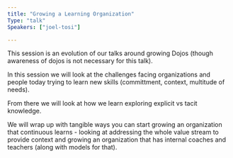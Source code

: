 ```yaml
---
title: "Growing a Learning Organization"
Type: "talk"
Speakers: ["joel-tosi"]

---
```

This session is an evolution of our talks around growing Dojos (though awareness of dojos is not necessary for this talk).

In this session we will look at the challenges facing organizations and people today trying to learn new skills (committment, context, multitude of needs).

From there we will look at how we learn exploring explicit vs tacit knowledge.

We will wrap up with tangible ways you can start growing an organization that continuous learns - looking at addressing the whole value stream to provide context and growing an organization that has internal coaches and teachers (along with models for that).
